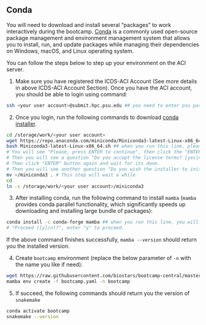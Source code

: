 
## Conda

You will need to download and install several “packages” to work interactively during the bootcamp. <a href="https://docs.conda.io/en/latest/" target="_blank">Conda</a> is a commonly used open-source package management and environment management system that allows you to install, run, and update packages while managing their dependencies on Windows, macOS, and Linux operating system. 

You can follow the steps below to step up your environment on the ACI server.

1. Make sure you have registered the ICDS-ACI Account (See more details in above ICDS-ACI Account Section). Once you have the ACI account, you should be able to login using command:
```bash
ssh <your user account>@submit.hpc.psu.edu ## you need to enter psu password. If you want to login without password, please refer to http://www.linuxproblem.org/art_9.html.
```

2. Once you login, run the following commands to download <a href="https://docs.conda.io/en/latest/miniconda.html" target="_blank">conda installer</a>.
```bash
cd /storage/work/<your user account>
wget https://repo.anaconda.com/miniconda/Miniconda3-latest-Linux-x86_64.sh
bash Miniconda3-latest-Linux-x86_64.sh ## when you run this line, please follow:
# You will see "Please, press ENTER to continue", then click the "ENTER" button to continue and then keep clicking the "Space" button.
# Then you will see a question "Do you accept the license terms? [yes|no]", enter "yes" and then "ENTER" button
# Then click "ENTER" button again and wait for its done.
# Then you will see another question "Do you wish the installer to initialize Miniconda3 by running conda init? [yes|no]", enter "yes" and then "ENTER" button.
mv ~/miniconda3 . # This step will wait a while
cd 
ln -s /storage/work/<your user account>/miniconda3
```

3. After installing conda, run the following command to install `mamba` (`mamba` provides conda parallel functionality, which significantly speeds up downloading and installing large bundle of packages):
```bash
conda install -c conda-forge mamba ## when you run this line, you will see a question 
# "Proceed ([y]/n)?", enter "y" to proceed.
```
If the above command finishes successfully, `mamba --version` should return you the installed version.

4. Create `bootcamp` environment (replace the below parameter of `-n` with the name you like if need):
```bash
wget https://raw.githubusercontent.com/biostars/bootcamp-central/master/web/archives/2023/setup/bootcamp.yaml
mamba env create -f bootcamp.yaml -n bootcamp
```
5. If succeed, the following commands should return you the version of `snakemake`
```bash
conda activate bootcamp
snakemake --version
```


